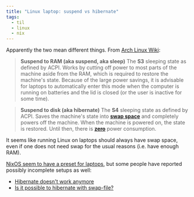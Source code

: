 ```yaml
---
title: "Linux laptop: suspend vs hibernate"
tags:
  - til
  - linux
  - nix
---
```


Apparently the two mean different things. From [Arch Linux Wiki](https://wiki.archlinux.org/title/Power_management/Suspend_and_hibernate):

> **Suspend to RAM (aka suspend, aka sleep)**
> The **S3** sleeping state as defined by ACPI. Works by cutting off power to most parts of the machine aside from the RAM, which is required to restore the machine's state. Because of the large power savings, it is advisable for laptops to automatically enter this mode when the computer is running on batteries and the lid is closed (or the user is inactive for some time).

> **Suspend to disk (aka hibernate)**
> The **S4** sleeping state as defined by ACPI. Saves the machine's state into **[swap space](https://wiki.archlinux.org/title/Swap_space)** and completely powers off the machine. When the machine is powered on, the state is restored. Until then, there is **[zero](https://en.wikipedia.org/wiki/Standby_power)** power consumption.

It seems like running Linux on laptops should always have swap space, even if one does not need swap for the usual reasons (i.e. have enough RAM).

[NixOS seem to have a preset for laptops](https://nixos.wiki/wiki/Laptop), but some people have reported possibly incomplete setups as well:

- [Hibernate doesn't work anymore](https://discourse.nixos.org/t/hibernate-doesnt-work-anymore/24673)
- [Is it possible to hibernate with swap-file?](https://discourse.nixos.org/t/is-it-possible-to-hibernate-with-swap-file/2852)
